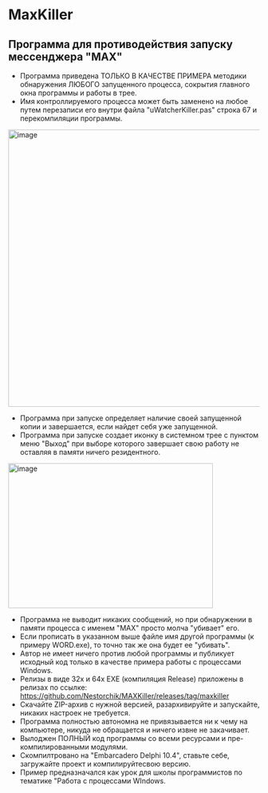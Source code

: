 # MaxKiller
Программа для противодействия запуску мессенджера "MAX"
---

- Программа приведена ТОЛЬКО В КАЧЕСТВЕ ПРИМЕРА методики обнаружения ЛЮБОГО запущенного процесса, сокрытия главного окна программы и работы в трее.
- Имя контроллируемого процесса может быть заменено на любое путем перезаписи его внутри файла "uWatcherKiller.pas" строка 67 и перекомпиляции программы.

<img width="768" height="555" alt="image" src="https://github.com/user-attachments/assets/6ee7ddbf-8d4e-4edc-829c-0b44a734fd2e" />

- Программа при запуске определяет наличие своей запущенной копии и завершается, если найдет себя уже запущенной.
- Программа при запуске создает иконку в системном трее с пунктом меню "Выход" при выборе которого завершает свою работу не оставляя в памяти ничего резидентного.

<img width="410" height="290" alt="image" src="https://github.com/user-attachments/assets/97f329db-cbc2-4ee2-9c5c-ff55fb1265e0" />

- Программа не выводит никаких сообщений, но при обнаружении в памяти процесса с именем "MAX" просто молча "убивает" его.
- Если прописать в указанном выше файле имя другой программы (к примеру WORD.exe), то точно так же она будет ее "убивать".
- Автор не имеет ничего против любой программы и публикует исходный код только в качестве примера работы с процессами Windows.
- Релизы в виде 32х и 64х EXE (компиляция Release) приложены в релизах по ссылке: https://github.com/Nestorchik/MAXKiller/releases/tag/maxkiller
- Скачайте ZIP-архив с нужной версией, разархивируйте и запускайте, никаких настроек не требуется.
- Программа полностью автономна не привязывается ни к чему на компьютере, никуда не обращается и ничего извне не закачивает.
- Вылоджен ПОЛНЫЙ код программы со всеми ресурсами и пре-компилированными модулями.
- Скомпилтровано на "Embarcadero Delphi 10.4", ставьте себе, загружайте проект и компилируйтесвою версию.
- Пример предназначался как урок для школы программистов по тематике "Работа с процессами WIndows.

